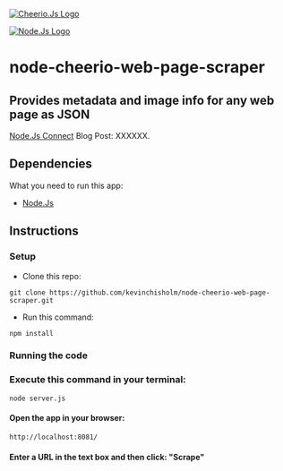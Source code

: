 [![Cheerio.Js  Logo](https://pbs.twimg.com/media/ChHRi65WYAEmUuZ.jpg)](https://cheerio.js.org/)

[![Node.Js  Logo](http://sub1.kevinchisholm.com/blog/images/node-js-logo.png)](https://nodejs.org/)


# node-cheerio-web-page-scraper

## Provides metadata and image info for any web page as JSON 

[Node.Js Connect](http://www.nodejsconnect.com/) Blog Post: XXXXXX.

## Dependencies

What you need to run this app:

* [Node.Js](https://nodejs.org)

## Instructions

### Setup

* Clone this repo:

```
git clone https://github.com/kevinchisholm/node-cheerio-web-page-scraper.git
```

* Run this command:

```
npm install
```

### Running the code

### Execute this command in your terminal:

```
node server.js
```

#### Open the app in your browser:

```
http://localhost:8081/
```
#### Enter a URL in the text box and then click: "Scrape"